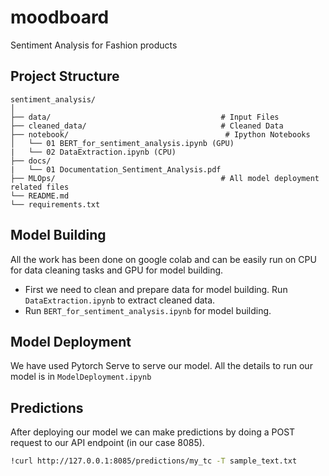# moodboard
Sentiment Analysis for Fashion products 

## Project Structure 

```
sentiment_analysis/
│
├── data/                                      # Input Files
├── cleaned_data/                              # Cleaned Data   
├── notebook/                                   # Ipython Notebooks
│   └── 01 BERT_for_sentiment_analysis.ipynb (GPU)
|   └── 02 DataExtraction.ipynb (CPU)
├── docs/
|   └── 01 Documentation_Sentiment_Analysis.pdf                                              
├── MLOps/                                     # All model deployment related files
└── README.md
└── requirements.txt
```

## Model Building

All the work has been done on google colab and can be easily run on CPU for data cleaning tasks and GPU for model building.

- First we need to clean and prepare data for model building. Run `DataExtraction.ipynb` to extract cleaned data. 
- Run `BERT_for_sentiment_analysis.ipynb` for model building. 

## Model Deployment

We have used Pytorch Serve to serve our model. All the details to run our model is in `ModelDeployment.ipynb`

## Predictions

After deploying our model we can make predictions by doing a POST request to our API endpoint (in our case 8085).

```bash
!curl http://127.0.0.1:8085/predictions/my_tc -T sample_text.txt
```
